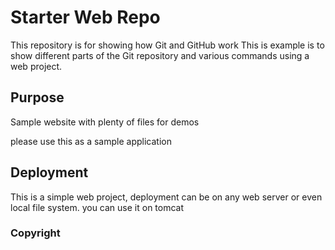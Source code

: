 # Starter Web Repo

This repository is for showing how Git and GitHub work
This is example is to show different parts of the Git repository and various commands using a web project.

## Purpose

Sample website with plenty of files for demos

please use this as a sample application

## Deployment

This is a simple web project, deployment can be on any web server or even local file system.
you can use it on tomcat

### Copyright

